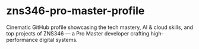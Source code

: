 # zns346-pro-master-profile
Cinematic GitHub profile showcasing the tech mastery, AI &amp; cloud skills, and top projects of ZNS346 — a Pro Master developer crafting high-performance digital systems.
